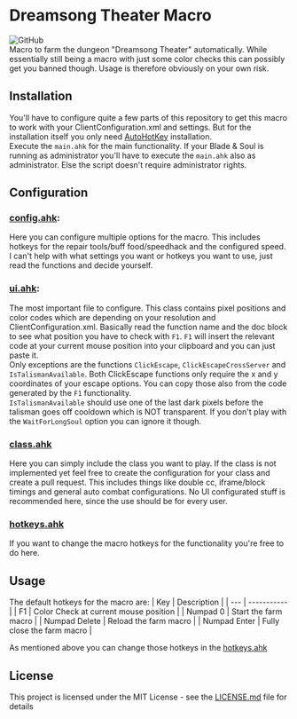 # Dreamsong Theater Macro
![GitHub](https://img.shields.io/github/license/DaRealFreak/bns-dst)  
Macro to farm the dungeon "Dreamsong Theater" automatically. While essentially still being a macro with just some color checks this can possibly get you banned though. Usage is therefore obviously on your own risk.

## Installation
You'll have to configure quite a few parts of this repository to get this macro to work with your ClientConfiguration.xml and settings.
But for the installation itself you only need [AutoHotKey](https://www.autohotkey.com/) installation.  
Execute the `main.ahk` for the main functionality. If your Blade & Soul is running as administrator you'll have to execute the `main.ahk` also as administrator. Else the script doesn't require administrator rights.

## Configuration

### [config.ahk](config.ahk):
Here you can configure multiple options for the macro. This includes hotkeys for the repair tools/buff food/speedhack and the configured speed.  
I can't help with what settings you want or hotkeys you want to use, just read the functions and decide yourself.

### [ui.ahk](ui.ahk):
The most important file to configure. This class contains pixel positions and color codes which are depending on your resolution and ClientConfiguration.xml.
Basically read the function name and the doc block to see what position you have to check with `F1`. `F1` will insert the relevant code at your current mouse position into your clipboard and you can just paste it.  
Only exceptions are the functions `ClickEscape`, `ClickEscapeCrossServer` and `IsTalismanAvailable`.
Both ClickEscape functions only require the x and y coordinates of your escape options. You can copy those also from the code generated by the `F1` functionality.  
`IsTalismanAvailable` should use one of the last dark pixels before the talisman goes off cooldown which is NOT transparent.
If you don't play with the `WaitForLongSoul` option you can ignore it though.

### [class.ahk](class.ahk)
Here you can simply include the class you want to play. If the class is not implemented yet feel free to create the configuration for your class and create a pull request.
This includes things like double cc, iframe/block timings and general auto combat configurations. No UI configurated stuff is recommended here, since the use should be for every user.

### [hotkeys.ahk](hotkey.ahk)
If you want to change the macro hotkeys for the functionality you're free to do here.

## Usage
The default hotkeys for the macro are:
| Key | Description |
| --- | ----------- |
| F1 | Color Check at current mouse position |
| Numpad 0 | Start the farm macro |
| Numpad Delete | Reload the farm macro |
| Numpad Enter | Fully close the farm macro |

As mentioned above you can change those hotkeys in the [hotkeys.ahk](hotkeys.ahk)

## License
This project is licensed under the MIT License - see the [LICENSE.md](LICENSE) file for details
